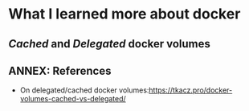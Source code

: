 # What I learned more about docker

## _Cached_ and _Delegated_ docker volumes

## ANNEX: References

* On delegated/cached docker volumes:https://tkacz.pro/docker-volumes-cached-vs-delegated/